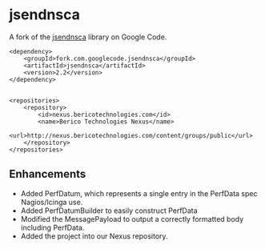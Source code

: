 # jsendnsca

A fork of the [jsendnsca](https://code.google.com/p/jsendnsca/) library on Google Code.

```
<dependency>
    <groupId>fork.com.googlecode.jsendnsca</groupId>
    <artifactId>jsendnsca</artifactId>
    <version>2.2</version>
</dependency>


<repositories>
    <repository>
        <id>nexus.bericotechnologies.com</id>
        <name>Berico Technologies Nexus</name>
        <url>http://nexus.bericotechnologies.com/content/groups/public</url>
    </repository>
</repositories>
```

## Enhancements

- Added PerfDatum, which represents a single entry in the PerfData spec Nagios/Icinga use.
- Added PerfDatumBuilder to easily construct PerfData
- Modified the MessagePayload to output a correctly formatted body including PerfData.
- Added the project into our Nexus repository.
